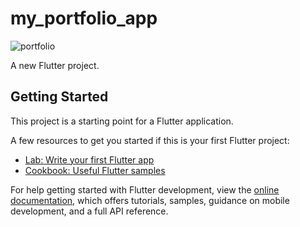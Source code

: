 # my_portfolio_app

![portfolio](https://github.com/Yashu-Chaudhary/project-flutter-01-portfolio/assets/137476521/898786e1-2041-4dd9-84f8-88e4d5b451c3)


A new Flutter project.

## Getting Started

This project is a starting point for a Flutter application.

A few resources to get you started if this is your first Flutter project:

- [Lab: Write your first Flutter app](https://docs.flutter.dev/get-started/codelab)
- [Cookbook: Useful Flutter samples](https://docs.flutter.dev/cookbook)

For help getting started with Flutter development, view the
[online documentation](https://docs.flutter.dev/), which offers tutorials,
samples, guidance on mobile development, and a full API reference.
